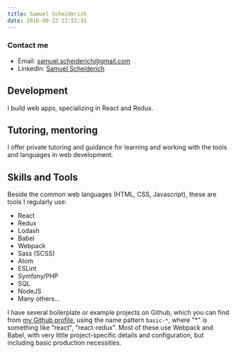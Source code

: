 ```yaml
---
title: Samuel Scheiderich
date: 2016-09-22 22:52:31
---
```

### Contact me
- Email: [samuel.scheiderich@gmail.com](mailto:samuel.scheiderich@gmail.com)
- LinkedIn: [Samuel Scheiderich](https://www.linkedin.com/in/samuel-scheiderich-a9a6b8122)

## Development
I build web apps, specializing in React and Redux.

## Tutoring, mentoring
I offer private tutoring and guidance for learning and working with the tools and languages in web development.

## Skills and Tools
Beside the common web languages (HTML, CSS, Javascript), these are tools I regularly use:
- React
- Redux
- Lodash
- Babel
- Webpack
- Sass (SCSS)
- Atom
- ESLint
- Symfony/PHP
- SQL
- NodeJS
- Many others...

I have several boilerplate or example projects on Github, which you can find from [my Github profile](https://github.com/samsch), using the name pattern `basic-*`, where "*" is something like "react", "react-redux". Most of these use Webpack and Babel, with very little project-specific details and configuration, but including basic production necessities.
